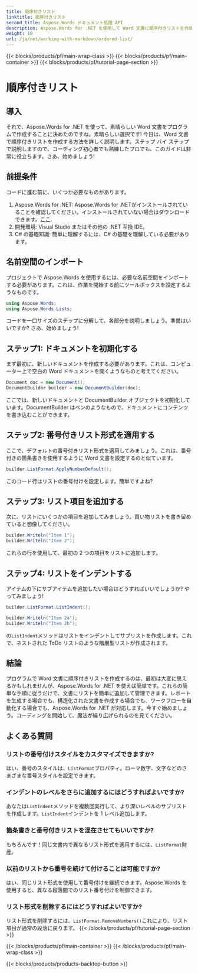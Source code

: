 ```yaml
---
title: 順序付きリスト
linktitle: 順序付きリスト
second_title: Aspose.Words ドキュメント処理 API
description: Aspose.Words for .NET を使用して Word 文書に順序付きリストを作成する方法を、ステップバイステップ ガイドで学習します。文書作成の自動化に最適です。
weight: 10
url: /ja/net/working-with-markdown/ordered-list/
---
```


{{< blocks/products/pf/main-wrap-class >}}
{{< blocks/products/pf/main-container >}}
{{< blocks/products/pf/tutorial-page-section >}}

# 順序付きリスト

## 導入

それで、Aspose.Words for .NET を使って、素晴らしい Word 文書をプログラムで作成することに決めたのですね。素晴らしい選択です! 今日は、Word 文書で順序付きリストを作成する方法を詳しく説明します。ステップ バイ ステップで説明しますので、コーディング初心者でも熟練したプロでも、このガイドは非常に役立ちます。さあ、始めましょう!

## 前提条件

コードに進む前に、いくつか必要なものがあります。

1. Aspose.Words for .NET: Aspose.Words for .NETがインストールされていることを確認してください。インストールされていない場合はダウンロードできます。[ここ](https://releases.aspose.com/words/net/).
2. 開発環境: Visual Studio またはその他の .NET 互換 IDE。
3. C# の基礎知識: 簡単に理解するには、C# の基礎を理解している必要があります。

## 名前空間のインポート

プロジェクトで Aspose.Words を使用するには、必要な名前空間をインポートする必要があります。これは、作業を開始する前にツールボックスを設定するようなものです。

```csharp
using Aspose.Words;
using Aspose.Words.Lists;
```

コードを一口サイズのステップに分解して、各部分を説明しましょう。準備はいいですか? さあ、始めましょう!

## ステップ1: ドキュメントを初期化する

まず最初に、新しいドキュメントを作成する必要があります。これは、コンピューター上で空白の Word ドキュメントを開くようなものと考えてください。

```csharp
Document doc = new Document();
DocumentBuilder builder = new DocumentBuilder(doc);
```

ここでは、新しいドキュメントと DocumentBuilder オブジェクトを初期化しています。DocumentBuilder はペンのようなもので、ドキュメントにコンテンツを書き込むことができます。

## ステップ2: 番号付きリスト形式を適用する

ここで、デフォルトの番号付きリスト形式を適用してみましょう。これは、番号付きの箇条書きを使用するように Word 文書を設定するのと似ています。

```csharp
builder.ListFormat.ApplyNumberDefault();
```

このコード行はリストの番号付けを設定します。簡単ですよね?

## ステップ3: リスト項目を追加する

次に、リストにいくつかの項目を追加してみましょう。買い物リストを書き留めていると想像してください。

```csharp
builder.Writeln("Item 1");
builder.Writeln("Item 2");
```

これらの行を使用して、最初の 2 つの項目をリストに追加します。

## ステップ4: リストをインデントする

アイテムの下にサブアイテムを追加したい場合はどうすればいいでしょうか? やってみましょう!

```csharp
builder.ListFormat.ListIndent();

builder.Writeln("Item 2a");
builder.Writeln("Item 2b");
```

の`ListIndent`メソッドはリストをインデントしてサブリストを作成します。これで、ネストされた ToDo リストのような階層型リストが作成されます。

## 結論

プログラムで Word 文書に順序付きリストを作成するのは、最初は大変に思えるかもしれませんが、Aspose.Words for .NET を使えば簡単です。これらの簡単な手順に従うだけで、文書にリストを簡単に追加して管理できます。レポートを生成する場合でも、構造化された文書を作成する場合でも、ワークフローを自動化する場合でも、Aspose.Words for .NET が対応します。今すぐ始めましょう。コーディングを開始して、魔法が繰り広げられるのを見てください。

## よくある質問

### リストの番号付けスタイルをカスタマイズできますか?  
はい、番号のスタイルは、`ListFormat`プロパティ。ローマ数字、文字などのさまざまな番号スタイルを設定できます。

### インデントのレベルをさらに追加するにはどうすればよいですか?  
あなたは`ListIndent`メソッドを複数回実行して、より深いレベルのサブリストを作成します。`ListIndent`インデントを 1 レベル追加します。

### 箇条書きと番号付きリストを混在させてもいいですか?  
もちろんです！同じ文書内で異なるリスト形式を適用するには、`ListFormat`財産。

### 以前のリストから番号を続けて付けることは可能ですか?  
はい、同じリスト形式を使用して番号付けを継続できます。Aspose.Words を使用すると、異なる段落間でのリスト番号付けを制御できます。

### リスト形式を削除するにはどうすればよいですか?  
リスト形式を削除するには、`ListFormat.RemoveNumbers()`これにより、リスト項目が通常の段落に戻ります。
{{< /blocks/products/pf/tutorial-page-section >}}

{{< /blocks/products/pf/main-container >}}
{{< /blocks/products/pf/main-wrap-class >}}

{{< blocks/products/products-backtop-button >}}
